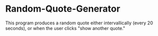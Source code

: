 # Random-Quote-Generator

This program produces a random quote either intervallically (every 20 seconds), or when the user clicks "show another quote."
